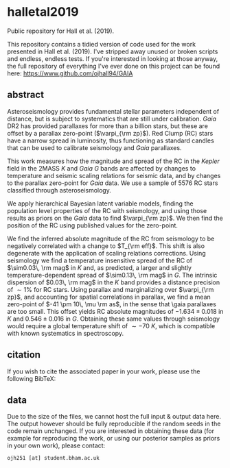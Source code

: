 # halletal2019
Public repository for Hall et al. (2019).

This repository contains a tidied version of code used for the work presented in Hall et al. (2019). I've stripped away unused or broken scripts and endless, endless tests. If you're interested in looking at those anyway, the full repository of everything I've ever done on this project can be found here: https://www.github.com/ojhall94/GAIA

## abstract
Asteroseismology provides fundamental stellar parameters independent of distance, but is subject to systematics that are still under calibration. *Gaia* DR2 has provided parallaxes for more than a billion stars, but these are offset by a parallax zero-point ($\varpi_{\rm zp}$). Red Clump (RC) stars have a narrow spread in luminosity, thus functioning as standard candles that can be used to calibrate seismology and *Gaia* parallaxes.

This work measures how the magnitude and spread of the RC in the *Kepler* field in the 2MASS *K* and *Gaia* *G* bands are affected by changes to temperature and seismic scaling relations for seismic data, and by changes to the parallax zero-point for *Gaia* data. We use a sample of 5576 RC stars classified through asteroseismology.

We apply hierarchical Bayesian latent variable models, finding the population level properties of the RC with seismology, and using those results as priors on the *Gaia* data to find $\varpi_{\rm zp}$. We then find the position of the RC using published values for the zero-point.

We find the inferred absolute magnitude of the RC from seismology to be negatively correlated with a change to $T_{\rm eff}$. This shift is also degenerate with the application of scaling relations corrections. Using seismology we find a temperature insensitive spread of the RC of $\sim0.03\, \rm mag$ in *K* and, as predicted, a larger and slightly temperature-dependent spread of $\sim0.13\, \rm mag$ in *G*. The intrinsic dispersion of $0.03\, \rm mag$ in the *K* band provides a distance precision of $\sim 1\%$ for RC stars. Using parallax and marginalizing over $\varpi_{\rm zp}$, and accounting for spatial correlations in parallax, we find a mean zero-point of $-41 \pm 10\, \mu \rm as$, in the sense that \gaia parallaxes are too small. This offset yields RC absolute magnitudes of $-1.634 \pm 0.018$ in *K* and $0.546 \pm 0.016$ in *G*. Obtaining these same values through seismology would require a global temperature shift of $\sim-70\ K$, which is compatible with known systematics in spectroscopy.

## citation

If you wish to cite the associated paper in your work, please use the following BibTeX:


## data

Due to the size of the files, we cannot host the full input & output data here. The output however should be fully reproducible if the random seeds in the code remain unchanged. If you are interested in obtaining these data (for example for reproducing the work, or using our posterior samples as priors in your own work), please contact:

`ojh251 [at] student.bham.ac.uk`
